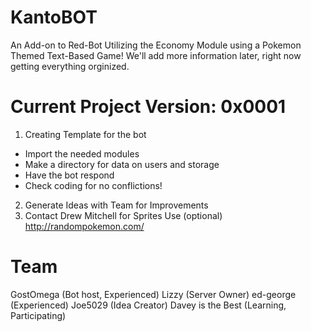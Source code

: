 # KantoBOT
An Add-on to Red-Bot Utilizing the Economy Module using a Pokemon Themed Text-Based Game!
We'll add more information later, right now getting everything orginized.

# Current Project Version: 0x0001
1) Creating Template for the bot
  - Import the needed modules
  - Make a directory for data on users and storage
  - Have the bot respond
  - Check coding for no conflictions!
2) Generate Ideas with Team for Improvements
3) Contact Drew Mitchell for Sprites Use (optional)
  http://randompokemon.com/

# Team
GostOmega (Bot host, Experienced)
Lizzy (Server Owner)
ed-george (Experienced)
Joe5029 (Idea Creator)
Davey is the Best (Learning, Participating)
